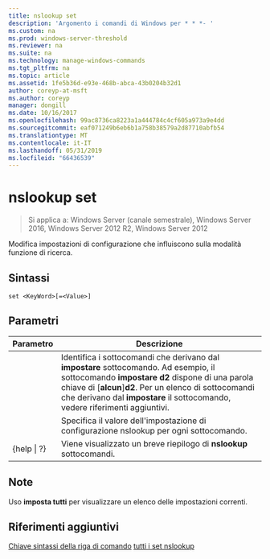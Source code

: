```yaml
---
title: nslookup set
description: 'Argomento i comandi di Windows per * * *- '
ms.custom: na
ms.prod: windows-server-threshold
ms.reviewer: na
ms.suite: na
ms.technology: manage-windows-commands
ms.tgt_pltfrm: na
ms.topic: article
ms.assetid: 1fe5b36d-e93e-468b-abca-43b0204b32d1
author: coreyp-at-msft
ms.author: coreyp
manager: dongill
ms.date: 10/16/2017
ms.openlocfilehash: 99ac8736ca8223a1a444784c4cf605a973a9e4dd
ms.sourcegitcommit: eaf071249b6eb6b1a758b38579a2d87710abfb54
ms.translationtype: MT
ms.contentlocale: it-IT
ms.lasthandoff: 05/31/2019
ms.locfileid: "66436539"
---
```

# <a name="nslookup-set"></a>nslookup set

>Si applica a: Windows Server (canale semestrale), Windows Server 2016, Windows Server 2012 R2, Windows Server 2012

Modifica impostazioni di configurazione che influiscono sulla modalità funzione di ricerca.
## <a name="syntax"></a>Sintassi
```
set <KeyWord>[=<Value>]
```
## <a name="parameters"></a>Parametri

|    Parametro    |                                                                                                                    Descrizione                                                                                                                    |
|-----------------|---------------------------------------------------------------------------------------------------------------------------------------------------------------------------------------------------------------------------------------------------|
|    <KeyWord>    | Identifica i sottocomandi che derivano dal **impostare** sottocomando. Ad esempio, il sottocomando **impostare d2** dispone di una parola chiave di [**alcun**]**d2**. Per un elenco di sottocomandi che derivano dal **impostare** il sottocomando, vedere riferimenti aggiuntivi. |
|     <Value>     |                                                                                      Specifica il valore dell'impostazione di configurazione nslookup per ogni sottocomando.                                                                                      |
| {help &#124; ?} |                                                                                               Viene visualizzato un breve riepilogo di **nslookup** sottocomandi.                                                                                               |

## <a name="remarks"></a>Note
Uso **imposta tutti** per visualizzare un elenco delle impostazioni correnti.
## <a name="additional-references"></a>Riferimenti aggiuntivi
[Chiave sintassi della riga di comando](command-line-syntax-key.md)
[tutti i set nslookup](nslookup-set-all.md)
